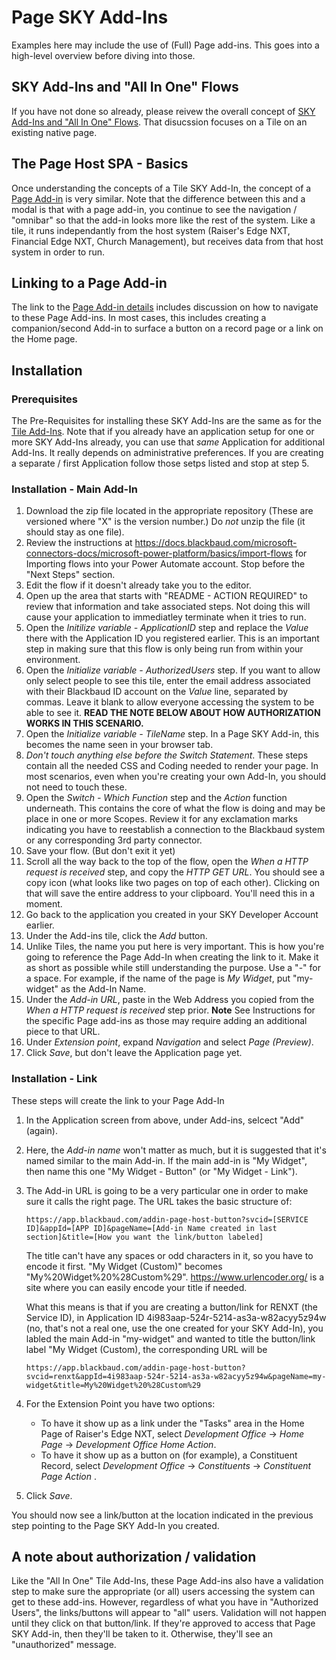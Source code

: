 # Page SKY Add-Ins
Examples here may include the use of (Full) Page add-ins.  This goes into a high-level overview before diving into those.

## SKY Add-Ins and "All In One" Flows
If you have not done so already, please reivew the overall concept of [SKY Add-Ins and "All In One" Flows](https://github.com/glenhutson/BlackbaudCustomizations/tree/main/All-In-One-SKYAddins%2BPowerAutomate/Simple). That disucssion focuses on a Tile on an existing native page. 

## The Page Host SPA - Basics
Once understanding the concepts of a Tile SKY Add-In, the concept of a [Page Add-in](https://developer.blackbaud.com/skyapi/docs/addins/get-started/page-addins) is very similar.  Note that the difference between this and a modal is that with a page add-in, you continue to see the navigation / "omnibar" so that the add-in looks more like the rest of the system. Like a tile, it runs independantly from the host system (Raiser's Edge NXT, Financial Edge NXT, Church Management), but receives data from that host system in order to run. 

## Linking to a Page Add-in
The link to the [Page Add-in details](https://developer.blackbaud.com/skyapi/docs/addins/get-started/page-addins) includes discussion on how to navigate to these Page Add-ins.  In most cases, this includes creating a companion/second Add-in to surface a button on a record page or a link on the Home page.  

## Installation 

### Prerequisites
The Pre-Requisites for installing these SKY Add-Ins are the same as for the [Tile Add-Ins](https://github.com/glenhutson/BlackbaudCustomizations/blob/main/All-In-One-SKYAddins+PowerAutomate/Simple/README.md#prerequisites).  Note that if you already have an application setup for one or more SKY Add-Ins already, you can use that _same_ Application for additional Add-Ins.  It really depends on administrative preferences.  If you are creating a separate / first Application follow those setps listed and stop at step 5. 

### Installation - Main Add-In
1. Download the zip file located in the appropriate repository (These are versioned where "X" is the version number.) Do _not_ unzip the file (it should stay as one file).  
2. Review the instructions at https://docs.blackbaud.com/microsoft-connectors-docs/microsoft-power-platform/basics/import-flows for Importing flows into your Power Automate account. Stop before the "Next Steps" section. 
3. Edit the flow if it doesn't already take you to the editor. 
4. Open up the area that starts with "README - ACTION REQUIRED" to review that information and take associated steps.  Not doing this will cause your application to immediatley terminate when it tries to run. 
5. Open the _Initilize variable - ApplicationID_ step and replace the _Value_ there with the Application ID you registered earlier.  This is an important step in making sure that this flow is only being run from within your environment. 
6. Open the _Initialize variable - AuthorizedUsers_ step. If you want to allow only select people to see this tile, enter the email address associated with their Blackbaud ID account on the _Value_ line, separated by commas.  Leave it blank to allow everyone accessing the system to be able to see it.  **READ THE NOTE BELOW ABOUT HOW AUTHORIZATION WORKS IN THIS SCENARIO.** 
7. Open the _Initialize variable - TileName_ step.  In a Page SKY Add-in, this becomes the name seen in your browser tab. 
8. _Don't touch anything else before the Switch Statement_. These steps contain all the needed CSS and Coding needed to render your page.  In most scenarios, even when you're creating your own Add-In, you should not need to touch these.  
9. Open the _Switch - Which Function_ step and the _Action_ function underneath. This contains the core of what the flow is doing and may be place in one or more Scopes.  Review it for any exclamation marks indicating you have to reestablish a connection to the Blackbaud system or any corresponding 3rd party connector. 
10. Save your flow. (But don't exit it yet)  
11. Scroll all the way back to the top of the flow, open the _When a HTTP request is received_ step, and copy the _HTTP GET URL_.  You should see a copy icon (what looks like two pages on top of each other).  Clicking on that will save the entire address to your clipboard.  You'll need this in a moment. 
12. Go back to the application you created in your SKY Developer Account earlier. 
13. Under the Add-ins tile, click the _Add_ button. 
14. Unlike Tiles, the name you put here is very important. This is how you're going to reference the Page Add-In when creating the link to it.  Make it as short as possible while still understanding the purpose.  Use a "-" for a space.  For example, if the name of the page is _My Widget_, put "my-widget" as the Add-In Name.
15. Under the _Add-in URL_, paste in the Web Address you copied from the _When a HTTP request is received_ step prior. **Note** See Instructions for the specific Page add-ins as those may require adding an additional piece to that URL. 
16.  Under _Extension point_, expand _Navigation_ and select _Page (Preview)_. 
17. Click _Save_, but don't leave the Application page yet. 

### Installation - Link
These steps will create the link to your Page Add-In
1. In the Application screen from above, under Add-ins, selcect "Add" (again). 
2. Here, the _Add-in name_ won't matter as much, but it is suggested that it's named similar to the main Add-in.  If the main add-in is "My Widget", then name this one "My Widget - Button" (or "My Widget - Link"). 
3. The Add-in URL is going to be a very particular one in order to make sure it calls the right page.  The URL takes the basic structure of: 
    ```
    https://app.blackbaud.com/addin-page-host-button?svcid=[SERVICE ID]&appId=[APP ID]&pageName=[Add-in Name created in last section]&title=[How you want the link/button labeled]

    ```
   The title can't have any spaces or odd characters in it, so you have to encode it first.  "My Widget (Custom)" becomes "My%20Widget%20%28Custom%29".  https://www.urlencoder.org/ is a site where you can easily encode your title if needed. 

   What this means is that if you are creating a button/link for RENXT (the Service ID), in Application ID 4i983aap-524r-5214-as3a-w82acyy5z94w (no, that's not a real one, use the one created for your SKY Add-In), you labled the main Add-in "my-widget" and wanted to title the button/link label "My Widget (Custom), the corresponding URL will be

    ```
    https://app.blackbaud.com/addin-page-host-button?svcid=renxt&appId=4i983aap-524r-5214-as3a-w82acyy5z94w&pageName=my-widget&title=My%20Widget%20%28Custom%29
    ```
4. For the Extension Point you have two options:
   * To have it show up as a link under the "Tasks" area in the Home Page of Raiser's Edge NXT, select _Development Office_ -> _Home Page_ -> _Development Office Home Action_.
   * To have it show up as a button on (for example), a Constituent Record, select _Development Office_ -> _Constituents_ -> _Constituent Page Action_ . 
5. Click _Save_. 

You should now see a link/button at the location indicated in the previous step pointing to the Page SKY Add-In you created. 

## A note about authorization / validation
Like the "All In One" Tile Add-Ins, these Page Add-ins also have a validation step to make sure the appropriate (or all) users accessing the system can get to these add-ins.  However, regardless of what you have in "Authorized Users", the links/buttons will appear to "all" users.  Validation will not happen until they click on that button/link.  If they're approved to access that Page SKY Add-in, then they'll be taken to it.  Otherwise, they'll see an "unauthorized" message. 